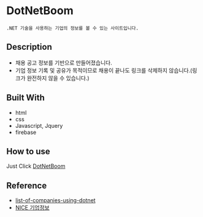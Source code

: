 # DotNetBoom

```
.NET 기술을 사용하는 기업의 정보를 볼 수 있는 사이트입니다.
```

## Description
- 채용 공고 정보를 기반으로 만들어졌습니다.
- 기업 정보 기록 및 공유가 목적이므로 채용이 끝나도 링크를 삭제하지 않습니다.(링크가 완전하지 않을 수 있습니다.)

## Built With
* html
* css 
* Javascript, Jquery
* firebase

## How to use
Just Click [DotNetBoom](https://dotnetboom.site)

## Reference
* [list-of-companies-using-dotnet](https://github.com/Hyolog/list-of-companies-using-dotnet)
* [NICE 기업정보](https://www.nicebizinfo.com/ep/EP0100M001GE.nice)
